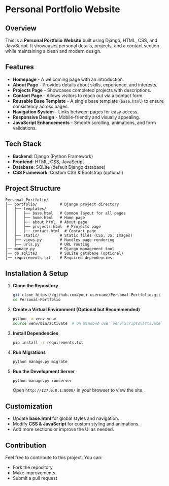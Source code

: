 # Personal Portfolio Website

## Overview
This is a **Personal Portfolio Website** built using Django, HTML, CSS, and JavaScript. It showcases personal details, projects, and a contact section while maintaining a clean and modern design.

## Features
- **Homepage** - A welcoming page with an introduction.
- **About Page** - Provides details about skills, experience, and interests.
- **Projects Page** - Showcases completed projects with descriptions.
- **Contact Page** - Allows visitors to reach out via a contact form.
- **Reusable Base Template** - A single base template (`base.html`) to ensure consistency across pages.
- **Navigation System** - Links between pages for easy access.
- **Responsive Design** - Mobile-friendly and visually appealing.
- **JavaScript Enhancements** - Smooth scrolling, animations, and form validations.

## Tech Stack
- **Backend**: Django (Python Framework)
- **Frontend**: HTML, CSS, JavaScript
- **Database**: SQLite (default Django database)
- **CSS Framework**: Custom CSS & Bootstrap (optional)

## Project Structure
```
Personal-Portfolio/
│── portfolio/          # Django project directory
│   ├── templates/
│   │   ├── base.html   # Common layout for all pages
│   │   ├── home.html   # Home page
│   │   ├── about.html  # About page
│   │   ├── projects.html  # Projects page
│   │   ├── contact.html  # Contact page
│   ├── static/         # Static files (CSS, JS, Images)
│   ├── views.py        # Handles page rendering
│   ├── urls.py         # URL routing
│── manage.py           # Django management tool
│── db.sqlite3          # SQLite database (optional)
│── requirements.txt    # Required dependencies
```

## Installation & Setup
1. **Clone the Repository**
   ```sh
   git clone https://github.com/your-username/Personal-Portfolio.git
   cd Personal-Portfolio
   ```

2. **Create a Virtual Environment (Optional but Recommended)**
   ```sh
   python -m venv venv
   source venv/bin/activate  # On Windows use `venv\Scripts\activate`
   ```

3. **Install Dependencies**
   ```sh
   pip install -r requirements.txt
   ```

4. **Run Migrations**
   ```sh
   python manage.py migrate
   ```

5. **Run the Development Server**
   ```sh
   python manage.py runserver
   ```
   Open `http://127.0.0.1:8000/` in your browser to view the site.

## Customization
- Update **base.html** for global styles and navigation.
- Modify **CSS & JavaScript** for custom styling and animations.
- Add more sections or improve the UI as needed.

## Contribution
Feel free to contribute to this project. You can:
- Fork the repository
- Make improvements
- Submit a pull request


